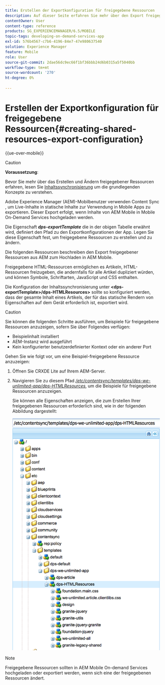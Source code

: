 ```yaml
---
title: Erstellen der Exportkonfiguration für freigegebene Ressourcen
description: Auf dieser Seite erfahren Sie mehr über den Export freigegebener Ressourcen aus Adobe Experience Manager (AEM) zum Hochladen in AEM Mobile.
contentOwner: User
content-type: reference
products: SG_EXPERIENCEMANAGER/6.5/MOBILE
topic-tags: developing-on-demand-services-app
exl-id: 576b4567-c7b6-4196-84e7-47e980637540
solution: Experience Manager
feature: Mobile
role: User
source-git-commit: 2dae56dc9ec66f1bf36bbb24d6b0315a5f5040bb
workflow-type: tm+mt
source-wordcount: '270'
ht-degree: 0%

---
```


# Erstellen der Exportkonfiguration für freigegebene Ressourcen{#creating-shared-resources-export-configuration}

{{ue-over-mobile}}

>[!CAUTION]
>
>**Voraussetzung**:
>
>Bevor Sie mehr über das Erstellen und Ändern freigegebener Ressourcen erfahren, lesen Sie [Inhaltssynchronisierung](/help/mobile/mobile-ondemand-contentsync.md) um die grundlegenden Konzepte zu verstehen.

Adobe Experience Manager (AEM)-Mobilbenutzer verwenden Content Sync , um Live-Inhalte in statische Inhalte zur Verwendung in Mobile Apps zu exportieren. Dieser Export erfolgt, wenn Inhalte von AEM Mobile in Mobile On-Demand Services hochgeladen werden.

Die Eigenschaft ***dps-exportTemplate*** die in der obigen Tabelle erwähnt wird, definiert den Pfad zu den Exportkonfigurationen der App. Legen Sie diese Eigenschaft fest, um freigegebene Ressourcen zu erstellen und zu ändern.

Die folgenden Ressourcen beschreiben den Export freigegebener Ressourcen aus AEM zum Hochladen in AEM Mobile.

Freigegebene HTML-Ressourcen ermöglichen es Artikeln, HTML-Ressourcen freizugeben, die andernfalls für alle Artikel dupliziert würden, und können Symbole, Schriftarten, JavaScript und CSS enthalten.

Die Konfiguration der Inhaltssynchronisierung unter **&lt;dps-exportTemplate>/dps-HTMLResources>** sollte so konfiguriert werden, dass der gesamte Inhalt eines Artikels, der für das statische Rendern von Eigenschaften auf dem Gerät erforderlich ist, exportiert wird.

>[!CAUTION]
>
>Sie können die folgenden Schritte ausführen, um Beispiele für freigegebene Ressourcen anzuzeigen, sofern Sie über Folgendes verfügen:
>
>* Beispielinhalt installiert
>* AEM-Instanz wird ausgeführt
>* Kein konfigurierter benutzerdefinierter Kontext oder ein anderer Port
>

Gehen Sie wie folgt vor, um eine Beispiel-freigegebene Ressource anzuzeigen:

1. Öffnen Sie CRXDE Lite auf Ihrem AEM-Server.
1. Navigieren Sie zu diesem Pfad *[/etc/contentsync/templates/dps-we-unlimited-app/dps-HTMLResources](http://localhost:4502/crx/de/index.jsp#/etc/contentsync/templates/dps-we-unlimited-app/dps-HTMLResources)*, um die Beispiele für freigegebene Ressourcen anzuzeigen.

   Sie können alle Eigenschaften anzeigen, die zum Erstellen Ihrer freigegebenen Ressourcen erforderlich sind, wie in der folgenden Abbildung dargestellt:

   ![chlimage_1-145](assets/chlimage_1-145.png)

>[!NOTE]
>
>Freigegebene Ressourcen sollten in AEM Mobile On-demand Services hochgeladen oder exportiert werden, wenn sich eine der freigegebenen Ressourcen ändert.
